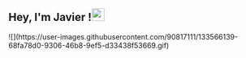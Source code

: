 <h2> Hey, I'm Javier !<img src="https://github.com/souvikguria98/souvikguria98/blob/master/Hi.gif" width="25"></h2>
![](https://user-images.githubusercontent.com/90817111/133566139-68fa78d0-9306-46b8-9ef5-d33438f53669.gif)
